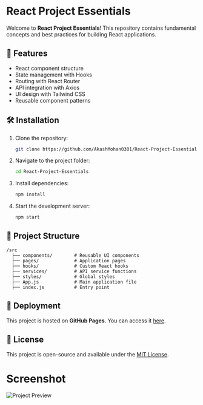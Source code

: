 # React Project Essentials

Welcome to **React Project Essentials**! This repository contains fundamental concepts and best practices for building React applications.

## 📌 Features
- React component structure
- State management with Hooks
- Routing with React Router
- API integration with Axios
- UI design with Tailwind CSS
- Reusable component patterns

## 🛠 Installation
1. Clone the repository:
   ```bash
   git clone https://github.com/AkashMohan0301/React-Project-Essentials.git
   ```
2. Navigate to the project folder:
   ```bash
   cd React-Project-Essentials
   ```
3. Install dependencies:
   ```bash
   npm install
   ```
4. Start the development server:
   ```bash
   npm start
   ```

## 📂 Project Structure
```
/src  
  ├── components/        # Reusable UI components  
  ├── pages/             # Application pages  
  ├── hooks/             # Custom React hooks  
  ├── services/          # API service functions  
  ├── styles/            # Global styles  
  ├── App.js             # Main application file  
  ├── index.js           # Entry point  
```

## 🚀 Deployment
This project is hosted on **GitHub Pages**. You can access it [here](https://AkashMohan0301.github.io/React-Project-Essentials/).

## 📜 License
This project is open-source and available under the [MIT License](LICENSE).


# Screenshot

![Project Preview](public/image.jpg)




